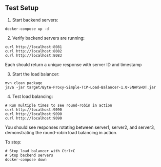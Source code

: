 ## Test Setup

1. Start backend servers:
```
docker-compose up -d
```

2. Verify backend servers are running:
```
curl http://localhost:8081
curl http://localhost:8082
curl http://localhost:8083
```
Each should return a unique response with server ID and timestamp

3. Start the load balancer:
```
mvn clean package
java -jar target/Byte-Proxy-Simple-TCP-Load-Balancer-1.0-SNAPSHOT.jar
```

4. Test load balancing:
```
# Run multiple times to see round-robin in action
curl http://localhost:9090
curl http://localhost:9090
curl http://localhost:9090
```

You should see responses rotating between server1, server2, and server3, demonstrating the round-robin load balancing in action.

To stop:
```
# Stop load balancer with Ctrl+C
# Stop backend servers
docker-compose down
```